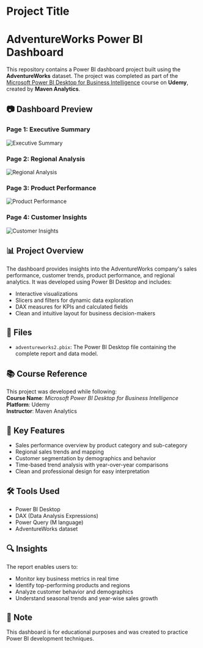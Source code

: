 
# Project Title

# AdventureWorks Power BI Dashboard

This repository contains a Power BI dashboard project built using the **AdventureWorks** dataset. The project was completed as part of the [Microsoft Power BI Desktop for Business Intelligence](https://www.udemy.com/course/microsoft-power-bi-up-running-with-power-bi-desktop/) course on **Udemy**, created by **Maven Analytics**.

## 📷 Dashboard Preview

### Page 1: Executive Summary  
![Executive Summary](https://github.com/user-attachments/assets/0f0a06ff-15e8-4be1-8625-4395060cde1c)

### Page 2: Regional Analysis  
![Regional Analysis](https://github.com/user-attachments/assets/b345628b-e63a-45a0-a6fe-ea8b1041a2e2)

### Page 3: Product Performance  
![Product Performance](https://github.com/user-attachments/assets/76fa4b76-0c4e-4711-8027-aebcdb66a60c)

### Page 4: Customer Insights  
![Customer Insights](https://github.com/user-attachments/assets/84278e13-06d4-4763-a283-c544a242a5d3)

## 📊 Project Overview

The dashboard provides insights into the AdventureWorks company's sales performance, customer trends, product performance, and regional analytics. It was developed using Power BI Desktop and includes:

- Interactive visualizations  
- Slicers and filters for dynamic data exploration  
- DAX measures for KPIs and calculated fields  
- Clean and intuitive layout for business decision-makers  

## 📁 Files

- `adventureworks2.pbix`: The Power BI Desktop file containing the complete report and data model.

## 📚 Course Reference

This project was developed while following:  
**Course Name**: *Microsoft Power BI Desktop for Business Intelligence*  
**Platform**: Udemy  
**Instructor**: Maven Analytics

## 🚀 Key Features

- Sales performance overview by product category and sub-category  
- Regional sales trends and mapping  
- Customer segmentation by demographics and behavior  
- Time-based trend analysis with year-over-year comparisons  
- Clean and professional design for easy interpretation

## 🛠 Tools Used

- Power BI Desktop  
- DAX (Data Analysis Expressions)  
- Power Query (M language)  
- AdventureWorks dataset

## 🔍 Insights

The report enables users to:

- Monitor key business metrics in real time  
- Identify top-performing products and regions  
- Analyze customer behavior and demographics  
- Understand seasonal trends and year-wise sales growth

## 📌 Note

This dashboard is for educational purposes and was created to practice Power BI development techniques.
